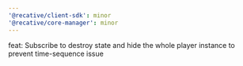 ```yaml
---
'@recative/client-sdk': minor
'@recative/core-manager': minor
---
```


feat: Subscribe to destroy state and hide the whole player instance to prevent time-sequence issue

